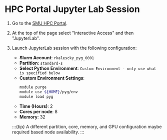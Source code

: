 # HPC Portal Jupyter Lab Session

1. Go to the [SMU HPC Portal](https://hpc.m3.smu.edu/).
2. At the top of the page select "Interactive Access" and then "JupyterLab".
3. Launch JupyterLab session with the following configuration:
    - **Slurm Account**: `rkalescky_pyg_0001`
    - **Partition**: `standard-s`
    - **Select Python Environment**: `Custom Environment - only use what is specified below`
    - **Custom Environment Settings**:
        ```sh
        module purge
        module use ${HOME}/pyg/env
        module load pyg
        ```
    - **Time (Hours)**: 2
    - **Cores per node**: 8
    - **Memory**: 32

   :::{tip}
   A different partition, core, memory, and GPU configuration maybe required
   based node availability.
   :::
